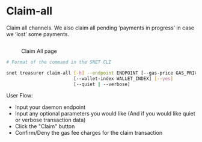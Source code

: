 # Claim-all

Claim all channels. We also claim all pending ‘payments in progress’ in case we ‘lost’ some payments.

<figure><img src="../../../.gitbook/assets/Screenshot 2024-08-16 at 7.23.20 AM.png" alt=""><figcaption><p>Claim All page</p></figcaption></figure>

```bash
# Format of the command in the SNET CLI

snet treasurer claim-all [-h] --endpoint ENDPOINT [--gas-price GAS_PRICE]
                         [--wallet-index WALLET_INDEX] [--yes]
                         [--quiet | --verbose]
```

User Flow:

* Input your daemon endpoint
* Input any optional parameters you would like (And if you would like quiet or verbose transaction data)
* Click the "Claim" button
* Confirm/Deny the gas fee charges for the claim transaction
